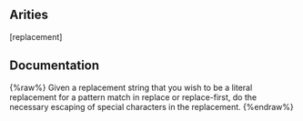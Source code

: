 ## Arities
[replacement]

## Documentation
{%raw%}
Given a replacement string that you wish to be a literal
   replacement for a pattern match in replace or replace-first, do the
   necessary escaping of special characters in the replacement.
{%endraw%}
